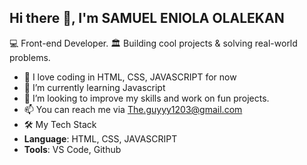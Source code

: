 ## Hi there 👋, I'm SAMUEL ENIOLA OLALEKAN
💻 Front-end Developer.
🏛️ Building cool projects & solving real-world problems.
- 🔭 I love coding in HTML, CSS, JAVASCRIPT for now
- 🌱 I’m currently learning Javascript
- 👯 I’m looking to improve my skills and work on fun projects.
- 📫 You can reach me via The.guyyy1203@gmail.com
- 🛠️ My Tech Stack
- **Language**: HTML, CSS, JAVASCRIPT
- **Tools**: VS Code, Github
